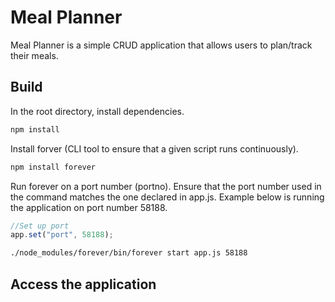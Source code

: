 # Meal Planner

Meal Planner is a simple CRUD application that allows users to plan/track their meals.

## Build

In the root directory, install dependencies.

```bash
npm install
```

Install forver (CLI tool to ensure that a given script runs continuously).

```bash
npm install forever
```

Run forever on a port number (portno). Ensure that the port number used in the command matches the one
declared in app.js. Example below is running the application on port number 58188.

```javascript
//Set up port
app.set("port", 58188);
```

```bash
./node_modules/forever/bin/forever start app.js 58188
```

## Access the application
